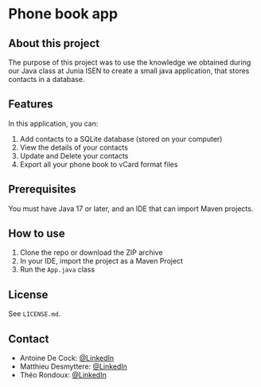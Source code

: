 # Phone book app

## About this project
The purpose of this project was to use the knowledge we obtained during our Java class at Junia ISEN to create a small java application, that stores contacts in a database.

## Features
In this application, you can:
1. Add contacts to a SQLite database (stored on your computer)
2. View the details of your contacts
3. Update and Delete your contacts
4. Export all your phone book to vCard format files

## Prerequisites
You must have Java 17 or later, and an IDE that can import Maven projects. 

## How to use
1. Clone the repo or download the ZIP archive
2. In your IDE, import the project as a Maven Project
3. Run the `App.java` class

## License
See `LICENSE.md`.

## Contact
- Antoine De Cock: [@LinkedIn]()
- Matthieu Desmyttere: [@LinkedIn]()
- Théo Rondoux: [@LinkedIn]()
